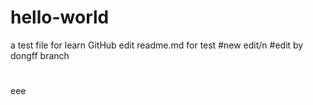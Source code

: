 # hello-world
 a test file for learn GitHub
 edit readme.md for test
 #new edit/n
 #edit by dongff branch
 #
eee
